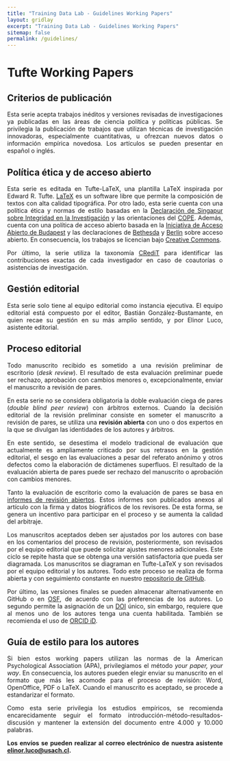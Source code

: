 ```yaml
---
title: "Training Data Lab - Guidelines Working Papers"
layout: gridlay
excerpt: "Training Data Lab - Guidelines Working Papers"
sitemap: false
permalink: /guidelines/
---
```


# Tufte Working Papers

## Criterios de publicación

<p align=" justify">Esta serie acepta trabajos inéditos y versiones revisadas de investigaciones ya publicadas en las áreas de ciencia política y políticas públicas. Se privilegia la publicación de trabajos que utilizan técnicas de investigación innovadoras, especialmente cuantitativas, u ofrezcan nuevos datos o información empírica novedosa. Los artículos se pueden presentar en español o inglés.</p>

## Política ética y de acceso abierto

<p align=" justify">Esta serie es editada en Tufte-LaTeX, una plantilla LaTeX inspirada por Edward R. Tufte. <a href="https://www.latex-project.org/" target="_blank">LaTeX</a> es un software libre que permite la composición de textos con alta calidad tipográfica. Por otro lado, esta serie cuenta con una política ética y normas de estilo basadas en la <a href="https://github.com/Tufte-Papers/tuftepapers.com/blob/master/guidelines/SS_Spanish.pdf" target="_blank">Declaración de Singapur sobre Integridad en la Investigación</a> y las orientaciones del <a href="https://publicationethics.org/" target="_blank">COPE</a>. Además, cuenta con una política de acceso abierto basada en la <a href="https://www.budapestopenaccessinitiative.org/boai-10-translations/spanish" target="_blank">Iniciativa de Acceso Abierto de Budapest</a> y las declaraciones de <a href="https://ictlogy.net/articles/bethesda_es.html" target="_blank">Bethesda</a> y <a href="https://github.com/Tufte-Papers/tuftepapers.com/blob/master/guidelines/declaracion_berlin.pdf" target="_blank">Berlín</a> sobre acceso abierto. En consecuencia, los trabajos se licencian bajo <a href="https://github.com/Tufte-Papers/tuftepapers.com/blob/master/LICENSE.txt" target="_blank">Creative Commons</a>.</p>

<p align=" justify">Por último, la serie utiliza la taxonomía <a href="https://bgonzalezbustamante.com/credit/" target="_blank">CRediT</a> para identificar las contribuciones exactas de cada investigador en caso de coautorías o asistencias de investigación.</p>

## Gestión editorial

<p align=" justify">Esta serie solo tiene al equipo editorial como instancia ejecutiva. El equipo editorial está compuesto por el editor, Bastián González-Bustamante, en quien recae su gestión en su más amplio sentido, y por Elinor Luco, asistente editorial.</p>

## Proceso editorial

<p align=" justify">Todo manuscrito recibido es sometido a una revisión preliminar de escritorio (<em>desk review</em>). El resultado de esta evaluación preliminar puede ser rechazo, aprobación con cambios menores o, excepcionalmente, enviar el manuscrito a revisión de pares.</p>

<p align=" justify">En esta serie no se considera obligatoria la doble evaluación ciega de pares (<em>double blind peer review</em>) con árbitros externos. Cuando la decisión editorial de la revisión preliminar consiste en someter el manuscrito a revisión de pares, se utiliza una <b>revisión abierta</b> con uno o dos expertos en la que se divulgan las identidades de los autores y árbitros.</p>

<p align=" justify">En este sentido, se desestima el modelo tradicional de evaluación que actualmente es ampliamente criticado por sus retrasos en la gestión editorial, el sesgo en las evaluaciones a pesar del referato anónimo y otros defectos como la elaboración de dictámenes superfluos. El resultado de la evaluación abierta de pares puede ser rechazo del manuscrito o aprobación con cambios menores.</p>

<p align=" justify">Tanto la evaluación de escritorio como la evaluación de pares se basa en <a href="/open-review">informes de revisión abiertos</a>. Estos informes son publicados anexos al artículo con la firma y datos biográficos de los revisores. De esta forma, se genera un incentivo para participar en el proceso y se aumenta la calidad del arbitraje.</p>

<p align=" justify">Los manuscritos aceptados deben ser ajustados por los autores con base en los comentarios del proceso de revisión, posteriormente, son revisados por el equipo editorial que puede solicitar ajustes menores adicionales. Este ciclo se repite hasta que se obtenga una versión satisfactoria que pueda ser diagramada. Los manuscritos se diagraman en Tufte-LaTeX y son revisados por el equipo editorial y los autores. Todo este proceso se realiza de forma abierta y con seguimiento constante en nuestro <a href="https://github.com/Tufte-Papers/issues" target="_blank">repositorio de GitHub</a>.</p>

<p align=" justify">Por último, las versiones finales se pueden almacenar alternativamente en GitHub o en <a href="http://osf.io/" target="_blank">OSF</a>, de acuerdo con las preferencias de los autores. Lo segundo permite la asignación de un <a href="https://www.doi.org/" target="_blank">DOI</a> único, sin embargo, requiere que al menos uno de los autores tenga una cuenta habilitada. También se recomienda el uso de <a href="https://orcid.org/" target="_blank">ORCID iD</a>.</p>

## Guía de estilo para los autores

<p align=" justify">Si bien estos working papers utilizan las normas de la American Psychological Association (APA), privilegiamos el método <em>your paper, your way</em>. En consecuencia, los autores pueden elegir enviar su manuscrito en el formato que más les acomode para el proceso de revisión: Word, OpenOffice, PDF o LaTeX. Cuando el manuscrito es aceptado, se procede a estandarizar el formato.</p>

<p align=" justify">Como esta serie privilegia los estudios empíricos, se recomienda encarecidamente seguir el formato introducción-método-resultados-discusión y mantener la extensión del documento entre 4.000 y 10.000 palabras.</p> 

<p align=" justify"><strong>Los envíos se pueden realizar al correo electrónico de nuestra asistente <a href="mailto:elinor.luco@usach.cl">elinor.luco@usach.cl</a>.</strong></p>
